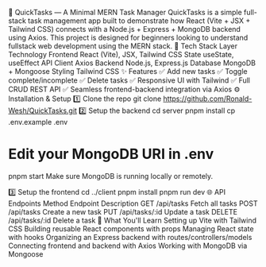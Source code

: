 📝 QuickTasks — A Minimal MERN Task Manager
QuickTasks is a simple full-stack task management app built to demonstrate how React (Vite + JSX + Tailwind CSS) connects with a Node.js + Express + MongoDB backend using Axios. This project is designed for beginners looking to understand fullstack web development using the MERN stack.
🚀 Tech Stack
Layer	Technology
Frontend	React (Vite), JSX, Tailwind CSS
State	useState, useEffect
API Client	Axios
Backend	Node.js, Express.js
Database	MongoDB + Mongoose
Styling	Tailwind CSS
✨ Features
✅ Add new tasks
✅ Toggle complete/incomplete
✅ Delete tasks
✅ Responsive UI with Tailwind
✅ Full CRUD REST API
✅ Seamless frontend-backend integration via Axios
⚙️ Installation & Setup
1️⃣ Clone the repo
git clone https://github.com/Ronald-Wesh/QuickTasks.git
2️⃣ Setup the backend
cd server
pnpm install
cp .env.example .env
# Edit your MongoDB URI in .env

pnpm start
Make sure MongoDB is running locally or remotely.

3️⃣ Setup the frontend
cd ../client
pnpm install
pnpm run dev
🌐 API Endpoints
Method	Endpoint	Description
GET	/api/tasks	Fetch all tasks
POST	/api/tasks	Create a new task
PUT	/api/tasks/:id	Update a task
DELETE	/api/tasks/:id	Delete a task
🧠 What You'll Learn
Setting up Vite with Tailwind CSS
Building reusable React components with props
Managing React state with hooks
Organizing an Express backend with routes/controllers/models
Connecting frontend and backend with Axios
Working with MongoDB via Mongoose